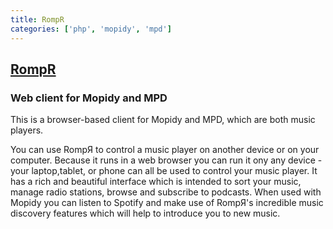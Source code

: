 ```yaml
---
title: RompR
categories: ['php', 'mopidy', 'mpd']
---
```

## [RompR](https://github.com/fatg3erman/RompR)

### Web client for Mopidy and MPD

This is a browser-based client for Mopidy and MPD, which are both music players.

You can use RompЯ to control a music player on another device or on your computer. Because it runs in a web browser you can run it ony any device - your laptop,tablet, or phone can all be used to control your music player.
It has a rich and beautiful interface which is intended to sort your music, manage radio stations, browse and subscribe to podcasts.
When used with Mopidy you can listen to Spotify and make use of RompЯ's incredible music discovery features which will help to introduce you to new music.
